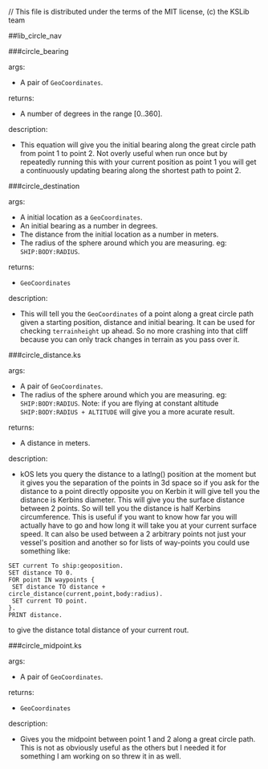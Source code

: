 // This file is distributed under the terms of the MIT license, (c) the KSLib team

##lib_circle_nav


###circle_bearing

args:
  * A pair of ``GeoCoordinates``.
  
returns:
  * A number of degrees in the range [0..360].
  
description:
  * This equation will give you the initial bearing along the great circle path from point 1 to point 2.
Not overly useful when run once but by repeatedly running this with your current position as point 1 you will get a continuously updating bearing along the shortest path to point 2.

###circle_destination

args:
  * A initial location as a ``GeoCoordinates``.
  * An initial bearing as a number in degrees.
  * The distance from the initial location as a number in meters.
  * The radius of the sphere around which you are measuring. eg: ``SHIP:BODY:RADIUS``.
  
returns:
  * ``GeoCoordinates``
  
description:
  * This will tell you the ``GeoCoordinates`` of a point along a great circle path given a starting position, distance and initial bearing. It can be used for checking ``terrainheight`` up ahead. So no more crashing into that cliff because you can only track changes in terrain as you pass over it.

###circle_distance.ks

args:
  * A pair of ``GeoCoordinates``.
  * The radius of the sphere around which you are measuring. eg: ``SHIP:BODY:RADIUS``.
    Note: if you are flying at constant altitude ``SHIP:BODY:RADIUS + ALTITUDE`` will give you a more acurate result.

returns:
  * A distance in meters.
  
description:
  * kOS lets you query the distance to a latlng() position at the moment but it gives you the separation of the points in 3d space so if you ask for the distance to a point directly opposite you on Kerbin it will give tell you the distance is Kerbins diameter. This will give you the surface distance between 2 points. So will tell you the distance is half Kerbins circumference. This is useful if you want to know how far you will actually have to go and how long it will take you at your current surface speed.
It can also be used between a 2 arbitrary points not just your vessel's position and another so for lists of way-points you could use something like:
```
SET current To ship:geoposition.
SET distance TO 0.
FOR point IN waypoints {
 SET distance TO distance + circle_distance(current,point,body:radius).
 SET current TO point.
}.
PRINT distance.
```
to give the distance total distance of your current rout.

###circle_midpoint.ks

args:
  * A pair of ``GeoCoordinates``.

returns:
 * ``GeoCoordinates``
 
 description:
  * Gives you the midpoint between point 1 and 2 along a great circle path. This is not as obviously useful as the others but I needed it for something I am working on so threw it in as well.
